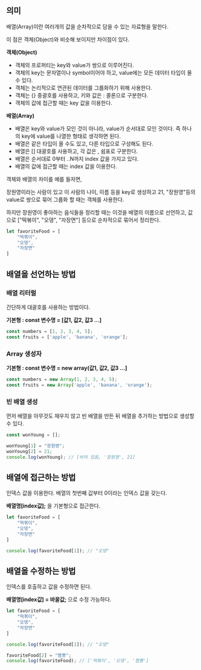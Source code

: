 ## **의미**

배열(Array)이란 여러개의 값을 순차적으로 담을 수 있는 자료형을 말한다.

이 점은 객체(Object)와 비슷해 보이지만 차이점이 있다.

**객체(Object)**

-   객체의 프로퍼티는 key와 value가 쌍으로 이루어진다.
-   객체의 key는 문자열이나 symbol이어야 하고, value에는 모든 데이터 타입이 올 수 있다.
-   객체는 논리적으로 연관된 데이터를 그룹화하기 위해 사용한다.
-   객체는 {} 중괄호를 사용하고, 키와 값은 : 콜론으로 구분한다.
-   객체의 값에 접근할 때는 key 값을 이용한다.

**배열(Array)**

-   배열은 key와 value가 모인 것이 아니라, value가 순서대로 모인 것이다. 즉 하나의 key에 value를 나열한 형태로 생각하면 된다.
-   배열은 같은 타입이 올 수도 있고, 다른 타입으로 구성해도 된다.
-   배열은 \[\] 대괄호를 사용하고, 각 값은 , 쉼표로 구분한다.
-   배열은 순서대로 0부터 ..N까지 index 값을 가지고 있다.
-   배열의 값에 접근할 때는 index 값을 이용한다.

객체와 배열의 차이를 예를 들자면,

장원영이라는 사람이 있고 이 사람의 나이, 이름 등을 key로 생성하고 21, "장원영"등의 value로 쌍으로 묶어 그룹화 할 때는 객체를 사용한다.

하지만 장원영이 좋아하는 음식들을 정리할 때는 이것을 배열의 이름으로 선언하고, 값으로 \["떡볶이", "오뎅", "자장면"\] 등으로 순차적으로 묶어서 정리한다.

```javascript
let favoriteFood = [
    "떡볶이",
    "오뎅",
    "자장면"
]
```

## **배열을 선언하는 방법**

### **배열 리터럴**

간단하게 대괄호를 사용하는 방법이다.

**기본형 : const 변수명 = \[값1, 값2, 값3 ...\]**

```javascript
const numbers = [1, 2, 3, 4, 5];
const fruits = ['apple', 'banana', 'orange'];
```

### **Array 생성자**

**기본형 : const 변수명 = new array(값1, 값2, 값3 ...\]**

```javascript
const numbers = new Array(1, 2, 3, 4, 5);
const fruits = new Array('apple', 'banana', 'orange');
```

### **빈 배열 생성**

먼저 배열을 아무것도 채우지 않고 빈 배열을 만든 뒤 배열을 추가하는 방법으로 생성할 수 있다.

```javascript
const wonYoung = [];

wonYoung[1] = "장원영";
wonYoung[2] = 21;
console.log(wonYoung); // [비어 있음, '장원영', 21]
```

## **배열에 접근하는 방법**

인덱스 값을 이용한다. 배열의 첫번째 값부터 0이라는 인덱스 값을 갖는다.

**배열명\[index값\];** 을 기본형으로 접근한다.

```javascript
let favoriteFood = [
    "떡볶이",
    "오뎅",
    "자장면"
]

console.log(favoriteFood[1]); // "오뎅"
```

## **배열을 수정하는 방법**

인덱스를 호출하고 값을 수정하면 된다.

**배열명\[index값\] = 바꿀값;** 으로 수정 가능하다.

```javascript
let favoriteFood = [
    "떡볶이",
    "오뎅",
    "자장면"
]

console.log(favoriteFood[1]); // "오뎅"

favoriteFood[2] = "짬뽕";
console.log(favoriteFood); // ['떡볶이', '오뎅', '짬뽕']
```